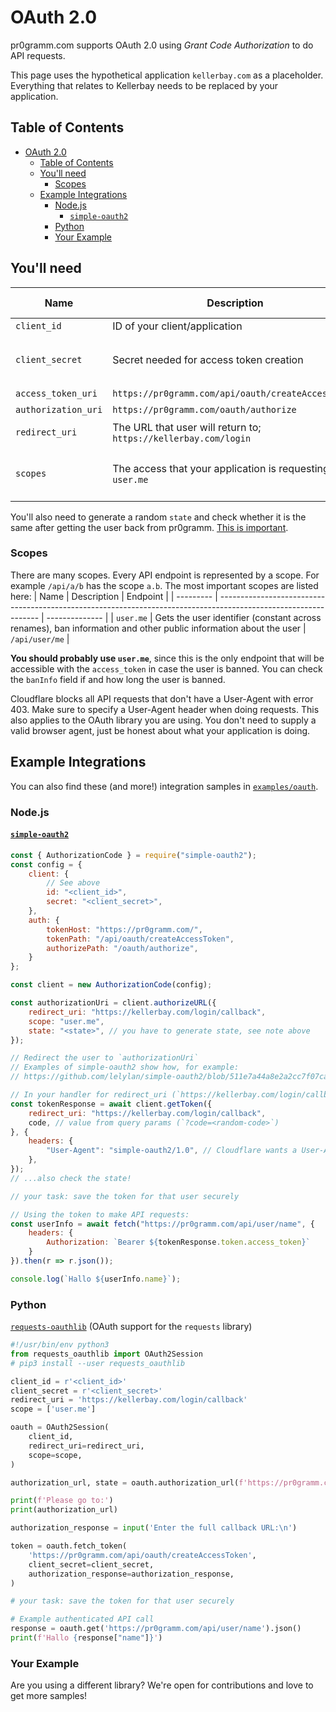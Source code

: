 # OAuth 2.0
pr0gramm.com supports OAuth 2.0 using *Grant Code Authorization* to do API requests.

This page uses the hypothetical application `kellerbay.com` as a placeholder.
Everything that relates to Kellerbay needs to be replaced by your application.

## Table of Contents
- [OAuth 2.0](#oauth-20)
	- [Table of Contents](#table-of-contents)
	- [You'll need](#youll-need)
		- [Scopes](#scopes)
	- [Example Integrations](#example-integrations)
		- [Node.js](#nodejs)
			- [`simple-oauth2`](#simple-oauth2)
		- [Python](#python)
		- [Your Example](#your-example)

## You'll need
| Name                | Description                                                     | Where to get                                      | Secret? | Format        | Remarks |
| ------------------- | --------------------------------------------------------------- | ------------------------------------------------- | ------- | ------------- | ------- |
| `client_id`         | ID of your client/application                                   | [@Gamb](https://pr0gramm.com/inbox/messages/Gamb) | No      | `^\d+$`       |         |
| `client_secret`     | Secret needed for access token creation                         | Comes along with `client_id`                      | Yes!    | `^[0-9a-f]+$` |         |
| `access_token_uri`  | `https://pr0gramm.com/api/oauth/createAccessToken`              | <--                                               | No      | URL           |         |
| `authorization_uri` | `https://pr0gramm.com/oauth/authorize`                          | <--                                               | No      | URL           |         |
| `redirect_uri`      | The URL that user will return to; `https://kellerbay.com/login` | Your choice                                       | No      | URL           |         |
| `scopes`            | The access that your application is requesting; e.g. `user.me`  | Your choice, see below                            | No      |               |         |


You'll also need to generate a random `state` and check whether it is the same after getting the user back from pr0gramm. [This is important](https://stackoverflow.com/questions/26132066).

### Scopes
There are many scopes. Every API endpoint is represented by a scope. For example `/api/a/b` has the scope `a.b`. The most important scopes are listed here:
| Name      | Description                                                                                                     | Endpoint       |
| --------- | --------------------------------------------------------------------------------------------------------------- | -------------- |
| `user.me` | Gets the user identifier (constant across renames), ban information and other public information about the user | `/api/user/me` |

**You should probably use `user.me`**, since this is the only endpoint that will be accessible with the `access_token` in case the user is banned.
You can check the `banInfo` field if and how long the user is banned.

Cloudflare blocks all API requests that don't have a User-Agent with error 403. Make sure to specify a User-Agent header when doing requests. This also applies to the OAuth library you are using.
You don't need to supply a valid browser agent, just be honest about what your application is doing.

## Example Integrations
You can also find these (and more!) integration samples in [`examples/oauth`](examples/oauth).
### Node.js

#### [`simple-oauth2`](https://www.npmjs.com/package/simple-oauth2)
```js
const { AuthorizationCode } = require("simple-oauth2");
const config = {
	client: {
		// See above
		id: "<client_id>",
		secret: "<client_secret>",
	},
	auth: {
		tokenHost: "https://pr0gramm.com/",
		tokenPath: "/api/oauth/createAccessToken",
		authorizePath: "/oauth/authorize",
	}
};

const client = new AuthorizationCode(config);

const authorizationUri = client.authorizeURL({
	redirect_uri: "https://kellerbay.com/login/callback",
	scope: "user.me",
	state: "<state>", // you have to generate state, see note above
});

// Redirect the user to `authorizationUri`
// Examples of simple-oauth2 show how, for example:
// https://github.com/lelylan/simple-oauth2/blob/511e7a44a8e2a2cc7f07ca435e0130d0e3a401c2/example/github.js

// In your handler for redirect_uri (`https://kellerbay.com/login/callback?code=<random-code>`):
const tokenResponse = await client.getToken({
	redirect_uri: "https://kellerbay.com/login/callback",
	code, // value from query params (`?code=<random-code>`)
}, {
	headers: {
		"User-Agent": "simple-oauth2/1.0", // Cloudflare wants a User-Agent, otherwise they will block this request with 403
	},
});
// ...also check the state!

// your task: save the token for that user securely

// Using the token to make API requests:
const userInfo = await fetch("https://pr0gramm.com/api/user/name", {
	headers: {
		Authorization: `Bearer ${tokenResponse.token.access_token}`
	}
}).then(r => r.json());

console.log(`Hallo ${userInfo.name}`);
```

### Python
[`requests-oauthlib`](https://github.com/requests/requests-oauthlib) (OAuth support for the `requests` library)
```py
#!/usr/bin/env python3
from requests_oauthlib import OAuth2Session
# pip3 install --user requests_oauthlib

client_id = r'<client_id>'
client_secret = r'<client_secret>'
redirect_uri = 'https://kellerbay.com/login/callback'
scope = ['user.me']

oauth = OAuth2Session(
	client_id,
	redirect_uri=redirect_uri,
	scope=scope,
)

authorization_url, state = oauth.authorization_url(f'https://pr0gramm.com/oauth/authorize')

print(f'Please go to:')
print(authorization_url)

authorization_response = input('Enter the full callback URL:\n')

token = oauth.fetch_token(
	'https://pr0gramm.com/api/oauth/createAccessToken',
	client_secret=client_secret,
	authorization_response=authorization_response,
)

# your task: save the token for that user securely

# Example authenticated API call
response = oauth.get('https://pr0gramm.com/api/user/name').json()
print(f'Hallo {response["name"]}')
```

### Your Example
Are you using a different library? We're open for contributions and love to get more samples!

